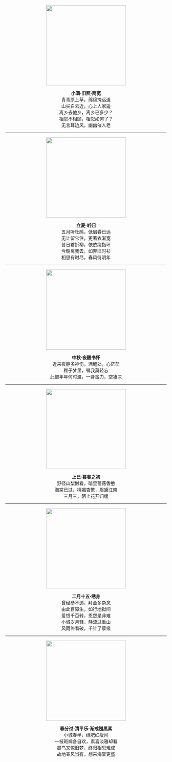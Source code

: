 <div align="center">

<img src="https://github.com/user-attachments/assets/1003721d-8913-4e16-855b-0aa79da9b621" width="250"/>

**小满·旧照·两宽**  
青青原上草，绵绵掩远道  
山尖白云近，心上人家遥  
离乡去他乡，离乡已多少？  
相怨不相顾，相怨如何了？  
无言耳边风，幽幽催人老  

---

<img src="https://github.com/user-attachments/assets/e09a863d-72e5-4c97-9319-8bf581172980" width="250"/>

**立夏·听归**  
五月听杜鹃，低眉春已远  
无计留它住，更著衣渐宽  
昔日君折柳，依依绕指环  
今朝离我去，如弃旧时衫  
相思有时尽，春风待明年  

---

<img src="https://github.com/user-attachments/assets/3a19a386-4a12-4c4c-89ce-5a039dccc1d6" width="250"/>

**中秋·夜醒书怀**  
近来夜静多神伤，酒醒处，心茫茫  
稚子梦里，嘱我莫轻忘  
此恨年年何时渡，一身蛮力，空凄凉  

---

<img src="https://github.com/user-attachments/assets/9eee9bfd-30a5-4441-a387-29e7cfb13309" width="250"/>

**上巳·暮春之初**  
野径山梨懒看，暗里蔷薇香憨  
海棠已过，桃媚杏繁，眉黛江南  
三月三，陌上花开归缓  

---

<img src="https://github.com/user-attachments/assets/3a78aea6-23ff-471f-a17e-4176effa43b1" width="250"/>

**二月十五·绣身**  
曾经参不透，拜金多杂念  
由此百障生，如行地狱间  
爱恨千百转，恩怨是非难  
小城岁月轻，静流过重山  
风雨终看破，千针了孽缘  

---

<img src="https://github.com/user-attachments/assets/0361d055-5dfe-4b06-b8e3-73553c8d9d06" width="250"/>

**春分过·清平乐·渐戒褪黑素**  
小城春半，绿肥红瘦间  
一枝斑斓各自欢，素喜淡雅却看  
晨鸟又惊旧梦，终归相思难成  
故地春风当有，想来海棠更盛  

</div>